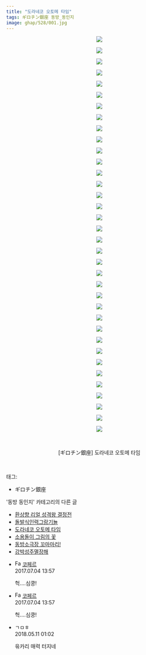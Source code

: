 ```yaml
---
title: "도라네코 오토메 타임"
tags: ギロチン銀座 동방_동인지
image: ghap/528/001.jpg
---
```

<div class="article">
<p style="text-align: center; clear: none; float: none;"><img src="{{ site.nasurl }}/ghap/528/001.jpg"/></p>
<p style="text-align: center; clear: none; float: none;"><img src="{{ site.nasurl }}/ghap/528/002.jpg"/></p>
<p style="text-align: center; clear: none; float: none;"><img src="{{ site.nasurl }}/ghap/528/003.jpg"/></p>
<p style="text-align: center; clear: none; float: none;"><img src="{{ site.nasurl }}/ghap/528/004.jpg"/></p>
<p style="text-align: center; clear: none; float: none;"><img src="{{ site.nasurl }}/ghap/528/005.jpg"/></p>
<p style="text-align: center; clear: none; float: none;"><img src="{{ site.nasurl }}/ghap/528/006.jpg"/></p>
<p style="text-align: center; clear: none; float: none;"><img src="{{ site.nasurl }}/ghap/528/007.jpg"/></p>
<p style="text-align: center; clear: none; float: none;"><img src="{{ site.nasurl }}/ghap/528/008.jpg"/></p>
<p style="text-align: center; clear: none; float: none;"><img src="{{ site.nasurl }}/ghap/528/009.jpg"/></p>
<p style="text-align: center; clear: none; float: none;"><img src="{{ site.nasurl }}/ghap/528/010.jpg"/></p>
<p style="text-align: center; clear: none; float: none;"><img src="{{ site.nasurl }}/ghap/528/011.jpg"/></p>
<p style="text-align: center; clear: none; float: none;"><img src="{{ site.nasurl }}/ghap/528/012.jpg"/></p>
<p style="text-align: center; clear: none; float: none;"><img src="{{ site.nasurl }}/ghap/528/013.jpg"/></p>
<p style="text-align: center; clear: none; float: none;"><img src="{{ site.nasurl }}/ghap/528/014.jpg"/></p>
<p style="text-align: center; clear: none; float: none;"><img src="{{ site.nasurl }}/ghap/528/015.jpg"/></p>
<p style="text-align: center; clear: none; float: none;"><img src="{{ site.nasurl }}/ghap/528/016.jpg"/></p>
<p style="text-align: center; clear: none; float: none;"><img src="{{ site.nasurl }}/ghap/528/017.jpg"/></p>
<p style="text-align: center; clear: none; float: none;"><img src="{{ site.nasurl }}/ghap/528/018.jpg"/></p>
<p style="text-align: center; clear: none; float: none;"><img src="{{ site.nasurl }}/ghap/528/019.jpg"/></p>
<p style="text-align: center; clear: none; float: none;"><img src="{{ site.nasurl }}/ghap/528/020.jpg"/></p>
<p style="text-align: center; clear: none; float: none;"><img src="{{ site.nasurl }}/ghap/528/021.jpg"/></p>
<p style="text-align: center; clear: none; float: none;"><img src="{{ site.nasurl }}/ghap/528/022.jpg"/></p>
<p style="text-align: center; clear: none; float: none;"><img src="{{ site.nasurl }}/ghap/528/023.jpg"/></p>
<p style="text-align: center; clear: none; float: none;"><img src="{{ site.nasurl }}/ghap/528/024.jpg"/></p>
<p style="text-align: center; clear: none; float: none;"><img src="{{ site.nasurl }}/ghap/528/025.jpg"/></p>
<p style="text-align: center; clear: none; float: none;"><img src="{{ site.nasurl }}/ghap/528/026.jpg"/></p>
<p style="text-align: center; clear: none; float: none;"><img src="{{ site.nasurl }}/ghap/528/027.jpg"/></p>
<p style="text-align: center; clear: none; float: none;"><img src="{{ site.nasurl }}/ghap/528/028.jpg"/></p>
<p style="text-align: center; clear: none; float: none;"><img src="{{ site.nasurl }}/ghap/528/029.jpg"/></p>
<p style="text-align: center; clear: none; float: none;"><img src="{{ site.nasurl }}/ghap/528/030.jpg"/></p>
<p style="text-align: center; clear: none; float: none;"><img src="{{ site.nasurl }}/ghap/528/031.jpg"/></p>
<p style="text-align: center; clear: none; float: none;"><img src="{{ site.nasurl }}/ghap/528/032.jpg"/></p>
<p style="text-align: center; clear: none; float: none;"><img src="{{ site.nasurl }}/ghap/528/033.jpg"/></p>
<p style="text-align: center; clear: none; float: none;"><img src="{{ site.nasurl }}/ghap/528/034.jpg"/></p>
<p style="text-align: center; clear: none; float: none;"><img src="{{ site.nasurl }}/ghap/528/035.jpg"/></p>
<p style="text-align: center; clear: none; float: none;"><img src="{{ site.nasurl }}/ghap/528/036.jpg"/></p>
<p style="text-align: center; clear: none; float: none;"><br/></p>
<p style="text-align: center; clear: none; float: none;">[ギロチン銀座] 도라네코 오토메 타임</p>
<p><br/></p>
</div><div class="tagTrail">
<p>태그: </p>
<ul>
<li>ギロチン銀座</li>
</ul>
</div><div class="another">
<p>'동방 동인지' 카테고리의 다른 글</p>
<ul>
<li><a href="/2016-06-24-ghap_530">환상향 리얼 성격왕 결정전</a></li>
<li><a href="/2016-06-24-ghap_529">돌발식인력그랑기뇰</a></li>
<li><a href="/2016-06-24-ghap_528">도라네코 오토메 타임</a></li>
<li><a href="/2016-06-24-ghap_527">소용돌이 그림의 꽃</a></li>
<li><a href="/2016-06-24-ghap_526">동방소극장 꼬마마리!</a></li>
<li><a href="/2016-06-24-ghap_525">강박성주멸장해</a></li>
</ul>
</div><div class="cb_module cb_fluid">
<div class="cb_wrt cb_profile">
<div class="comment">
<ul>
<li class="cb_thumb_off" id="comment15028976">
<div class="cb_comment_area">
<div class="cb_info_area">
<div class="cb_section">
<span class="cb_nick_name"><img alt="Favicon of http://blog.naver.com/berpo77/221042945643" height="16" onerror="this.onerror=null;this.parentNode.removeChild(this)" src="http://blog.naver.com/favicon.ico" width="16"/> <a href="http://blog.naver.com/berpo77/221042945643" onclick="return openLinkInNewWindow(this)">코페르</a></span>
</div>
<div class="cb_section">
<span class="cb_date">2017.07.04 13:57 </span>
</div>
</div>
<div class="cb_dsc_comment">
<p class="cb_dsc">
											헉....심쿵!
										</p>
</div>
</div></li>
<li class="cb_thumb_off" id="comment15028977">
<div class="cb_comment_area">
<div class="cb_info_area">
<div class="cb_section">
<span class="cb_nick_name"><img alt="Favicon of http://blog.naver.com/berpo77/221042945643" height="16" onerror="this.onerror=null;this.parentNode.removeChild(this)" src="http://blog.naver.com/favicon.ico" width="16"/> <a href="http://blog.naver.com/berpo77/221042945643" onclick="return openLinkInNewWindow(this)">코페르</a></span>
</div>
<div class="cb_section">
<span class="cb_date">2017.07.04 13:57 </span>
</div>
</div>
<div class="cb_dsc_comment">
<p class="cb_dsc">
											헉....심쿵!
										</p>
</div>
</div></li>
<li class="cb_thumb_off" id="comment15253862">
<div class="cb_comment_area">
<div class="cb_info_area">
<div class="cb_section">
<span class="cb_nick_name">ㄱㅁㅎ</span>
</div>
<div class="cb_section">
<span class="cb_date">2018.05.11 01:02 </span>
</div>
</div>
<div class="cb_dsc_comment">
<p class="cb_dsc">
											윾카리 매력 터지네
										</p>
</div>
</div></li>
</ul>
</div>
</div><!-- commentList close -->
</div>